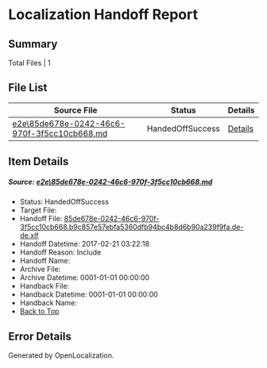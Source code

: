 # <a name='report-top'></a> Localization Handoff Report

## Summary
 Total Files | 1

## File List
 Source File | Status | Details 
 ----------- | ------ | ------- 
 [e2e\85de678e-0242-46c6-970f-3f5cc10cb668.md](https://github.com/OpenLocalizationTestOrg/ol-test4/blob/408aca3d218cb4cbd0e46604f7b7030108aa3e69/e2e/85de678e-0242-46c6-970f-3f5cc10cb668.md) | HandedOffSuccess | [Details](#bce47683fef4b62b0d87bae36c890be270f504c92)

## Item Details
##### <a name='bce47683fef4b62b0d87bae36c890be270f504c92'></a> Source: [e2e\85de678e-0242-46c6-970f-3f5cc10cb668.md](https://github.com/OpenLocalizationTestOrg/ol-test4/blob/408aca3d218cb4cbd0e46604f7b7030108aa3e69/e2e/85de678e-0242-46c6-970f-3f5cc10cb668.md)
* Status: HandedOffSuccess
* Target File: 
* Handoff File: [85de678e-0242-46c6-970f-3f5cc10cb668.b9c857e57ebfa5360dfb94bc4b8d6b90a239f9fa.de-de.xlf](https://github.com/OpenLocalizationTestOrg/ol-test4-handoff/blob/628b336412a68be8e80c162856996e0e88b02588/ol-handoff/OpenLocalizationTestOrg/ol-test4-dede/xinjiang/ht/85de678e-0242-46c6-970f-3f5cc10cb668.b9c857e57ebfa5360dfb94bc4b8d6b90a239f9fa.de-de.xlf)
* Handoff Datetime: 2017-02-21 03:22:18
* Handoff Reason: Include
* Handoff Name: 
* Archive File: 
* Archive Datetime: 0001-01-01 00:00:00
* Handback File: 
* Handback Datetime: 0001-01-01 00:00:00
* Handback Name: 
* [Back to Top](#report-top)


## Error Details

Generated by OpenLocalization.
